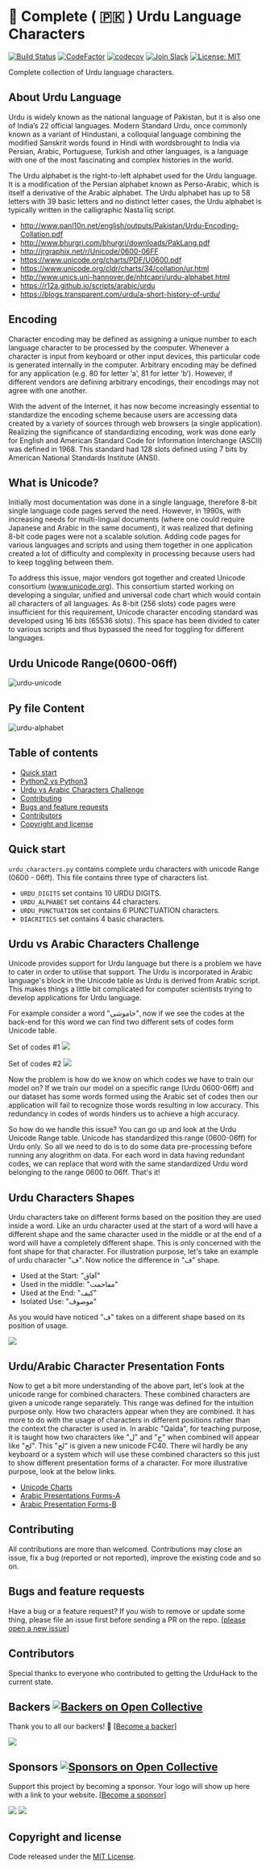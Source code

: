 # 📄 Complete ( 🇵🇰 ) Urdu Language Characters

[![Build Status](https://travis-ci.org/urduhack/urdu-characters.svg?branch=master)](https://travis-ci.org/urduhack/urdu-characters)
[![CodeFactor](https://www.codefactor.io/repository/github/urduhack/urdu-characters/badge)](https://www.codefactor.io/repository/github/urduhack/urdu-characters)
[![codecov](https://codecov.io/gh/urduhack/urdu-characters/branch/master/graph/badge.svg)](https://codecov.io/gh/urduhack/urdu-characters)
[![Join Slack](https://img.shields.io/badge/join-us%20on%20slack-gray.svg?longCache=true&logo=slack&colorB=red)](https://join.slack.com/t/urduhack/shared_invite/enQtNDE5NDg4NzU2Mzg4LTk3ZDNlYzBhOWM5MGY0ZGE0ZmNmNzU2ZTViYjAwMTg3NTBmZGU4OTM0M2E0MzQ0NDI1MDIyYzVkYTVmZTkyZjg)
[![License: MIT](https://img.shields.io/badge/license-MIT-blue.svg)](https://github.com/urduhack/urdu-characters/blob/master/LICENSE)

Complete collection of Urdu language characters.

## About Urdu Language

Urdu is widely known as the national language of Pakistan, but it is also one of India’s 22 official languages. Modern Standard Urdu, once commonly known as a variant of Hindustani, a colloquial language combining the modified Sanskrit words found in Hindi with wordsbrought to India via Persian, Arabic, Portuguese, Turkish and other languages, is a language with one of the most fascinating and complex histories in the world.

The Urdu alphabet is the right-to-left alphabet used for the Urdu language. It is a modification of the Persian alphabet known as Perso-Arabic, which is itself a derivative of the Arabic alphabet. 
The Urdu alphabet has up to 58 letters with 39 basic letters and no distinct letter cases, the Urdu alphabet is typically written in the calligraphic Nastaʿlīq script.

- http://www.panl10n.net/english/outputs/Pakistan/Urdu-Encoding-Collation.pdf
- http://www.bhurgri.com/bhurgri/downloads/PakLang.pdf
- http://jrgraphix.net/r/Unicode/0600-06FF
- https://www.unicode.org/charts/PDF/U0600.pdf
- https://www.unicode.org/cldr/charts/34/collation/ur.html
- http://www.unics.uni-hannover.de/nhtcapri/urdu-alphabet.html
- https://r12a.github.io/scripts/arabic/urdu
- https://blogs.transparent.com/urdu/a-short-history-of-urdu/

## Encoding

Character encoding may be defined as assigning a unique number to each language character to be processed by the computer. Whenever a character is input from keyboard or other input devices, this particular code is generated internally in the computer. Arbitrary encoding may be defined for any application (e.g. 80 for letter ‘a’, 81 for letter ‘b’). However, if different vendors are defining arbitrary encodings, their encodings may not agree with one another. 

With the advent of the Internet, it has now become increasingly essential to standardize the encoding scheme because users are accessing data created by a variety of sources through web browsers (a single application). Realizing the significance of standardizing encoding, work was done early for English and American Standard Code for Information Interchange (ASCII) was defined in 1968. This standard had 128 slots defined using 7 bits by American National Standards Institute (ANSI).

## What is Unicode?

Initially most documentation was done in a single language, therefore 8-bit single language code pages served the need. However, in 1990s, with increasing needs for multi-lingual documents (where one could require Japanese and Arabic in the same document), it was realized that defining 8-bit code pages were not a scalable solution. Adding code pages for various languages and scripts and using them together in one application created a lot of difficulty and complexity in processing because users had to keep toggling between them.

To address this issue, major vendors got together and created Unicode consortium (www.unicode.org). This consortium started working on developing a singular, unified and universal code chart which would contain all characters of all languages. As 8-bit (256 slots) code pages were insufficient for this requirement, Unicode character encoding standard was developed using 16 bits (65536 slots). This space has been divided to cater to various scripts and thus bypassed the need for toggling for different languages.


## Urdu Unicode Range(0600-06ff)
![urdu-unicode](https://raw.githubusercontent.com/urduhack/urdu-characters/master/img/unicode_0600_06ff.png)

## Py file Content
![urdu-alphabet](https://raw.githubusercontent.com/urduhack/urdu-characters/master/img/design.png)


## Table of contents

- [Quick start](#quick-start)
- [Python2 vs Python3](#python2-vs-python3)
- [Urdu vs Arabic Characters Challenge](#urdu-vs-arabic-characters-challenge)
- [Contributing](#contributing)
- [Bugs and feature requests](#bugs-and-feature-requests)
- [Contributors](#contributors)
- [Copyright and license](#copyright-and-license)

## Quick start

`urdu_characters.py` contains complete urdu characters with unicode Range (0600 - 06ff). This file contains three type of characters list. 

- `URDU_DIGITS` set contains 10 URDU DIGITS.
- `URDU_ALPHABET` set contains 44  characters.
- `URDU_PUNCTUATION` set contains 6 PUNCTUATION characters.
- `DIACRITICS` set contains 4 basic characters.


## Urdu vs Arabic Characters Challenge

Unicode provides support for Urdu language but there is a problem we have to cater in order to utilise that support. The Urdu is incorporated in Arabic language's block in the Unicode table as Urdu is derived from Arabic script. This makes things a little bit complicated for computer scientists trying to develop applications for Urdu language.

For example consider a word "خاموشی", now if we see the codes at the back-end for this word we can find two different sets of codes form Unicode table.

Set of codes #1
<img src="https://raw.githubusercontent.com/urduhack/urdu-characters/master/img/soc_arabic.png">

Set of codes #2
<img src="https://raw.githubusercontent.com/urduhack/urdu-characters/master/img/soc_urdu.png">

Now the problem is how do we know on which codes we have to train our model on? If we train our model on a specific range (Urdu 0600-06ff) and our dataset has some words formed using the Arabic set of codes then our application will fail to recognize those words resulting in low accuracy. This redundancy in codes of words hinders us to achieve a high accuracy.

So how do we handle this issue? You can go up and look at the Urdu Unicode Range table. Unicode has standardized this range (0600-06ff) for Urdu only. So all we need to do is to do some data pre-processing before running any alogrithm on data. For each word in data having redundant codes, we can replace that word with the same standardized Urdu word belonging to the range 0600 to 06ff. That's it!

## Urdu Characters Shapes

Urdu characters take on different forms based on the position they are used inside a word. Like an urdu character used at the start of a word will have a different shape
and the same character used in the middle or at the end of a word will have a completely different shape. This is only concerned with the font shape for that character. For illustration purpose, let's take an example of urdu character "ﻑ". Now notice the
difference in "ﻑ" shape. 

- Used at the Start: "آفاق"
- Used in the middle: "مفاحمت"
- Used at the End: "کیف"
- Isolated Use: "موصوف"

As you would have noticed "ﻑ" takes on a different shape based on its position of usage.

<img src="https://raw.githubusercontent.com/urduhack/urdu-characters/master/img/urdu_chr_shapes.png">


## Urdu/Arabic Character Presentation Fonts

Now to get a bit more understanding of the above part, let's look at the unicode range for combined characters. These combined characters are given a unicode range separately. 
This range was defined for the intuition purpose only. How two characters appear when they are combined. 
It has more to do with the usage of characters in different positions rather than the context the character is used in.  In arabic "Qaida", for teaching purpose,
it is taught how two characters like "ل" and "ح" when combined will appear like "لح". This "لح" is given a new unicode FC40. There wil hardly be any keyboard or a system which will use
these combined characters so this just to show different presentation forms of a character. 
For more illustrative purpose, look at the below links. 

- [Unicode Charts](https://unicode.org/charts/)
- [Arabic Presentations Forms-A](https://unicode.org/charts/PDF/UFB50.pdf)
- [Arabic Presentation Forms-B](https://unicode.org/charts/PDF/UFE70.pdf)
 

## Contributing

All contributions are more than welcomed. Contributions may close an issue, fix a bug (reported or not reported), improve the existing code and so on.

## Bugs and feature requests

Have a bug or a feature request? If you wish to remove or update some thing, please file an issue first before sending a PR on the repo. [[please open a new issue](https://github.com/urduhack/urdu-characters/issues/new)]

## Contributors

Special thanks to everyone who contributed to getting the UrduHack to the current state.

## Backers [![Backers on Open Collective](https://opencollective.com/urduhack/backers/badge.svg)](#backers)

Thank you to all our backers! 🙏 [[Become a backer](https://opencollective.com/urduhack#backer)]

<a href="https://opencollective.com/urduhack#backers" target="_blank"><img src="https://opencollective.com/urduhack/backers.svg?width=890"></a>

## Sponsors [![Sponsors on Open Collective](https://opencollective.com/urduhack/sponsors/badge.svg)](#sponsors)

Support this project by becoming a sponsor. Your logo will show up here with a link to your website. [[Become a sponsor](https://opencollective.com/urduhack#sponsor)]

<a href="https://opencollective.com/urduhack/sponsor/0/website" target="_blank"><img src="https://opencollective.com/urduhack/sponsor/0/avatar.svg"></a>
<a href="https://opencollective.com/urduhack/sponsor/1/website" target="_blank"><img src="https://opencollective.com/urduhack/sponsor/1/avatar.svg"></a>

## Copyright and license

Code released under the [MIT License](https://github.com/urduhack/urdu-characters/blob/master/LICENSE).

